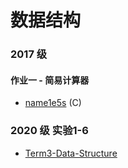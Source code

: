 # 数据结构

### 2017 级

#### 作业一 - 简易计算器

* [name1e5s](https://github.com/kuso-kodo/libexprpr) (C)

### 2020 级 实验1-6

- [Term3-Data-Structure](https://github.com/Cowboy-Spike-Spiegel/Term3-Data-Structure)